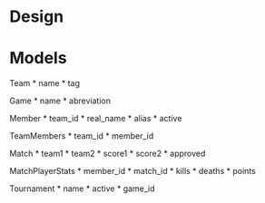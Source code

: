 Design
======

Models
======

Team
    * name
    * tag

Game
    * name
    * abreviation

Member
    * team_id
    * real_name
    * alias
    * active

TeamMembers
    * team_id
    * member_id

Match
    * team1
    * team2
    * score1
    * score2
    * approved

MatchPlayerStats
    * member_id
    * match_id
    * kills
    * deaths
    * points

Tournament
    * name
    * active
    * game_id



